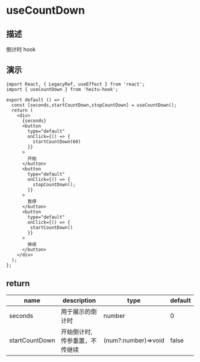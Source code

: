 # useCountDown

## 描述

倒计时 hook

## 演示

<!-- <code src="./demo.tsx" description="demo 描述"></code> -->

```tsx
import React, { LegacyRef, useEffect } from 'react';
import { useCountDown } from 'heitu-hook';

export default () => {
  const [seconds,startCountDown,stopCountDown] = useCountDown();
  return (
    <div>
      {seconds}
      <button
        type="default"
        onClick={() => {
          startCountDown(60)
        }}
      >
        开始
      </button>
      <button
        type="default"
        onClick={() => {
          stopCountDown();
        }}
      >
        暂停
      </button>
      <button
        type="default"
        onClick={() => {
         startCountDown()
        }}
      >
        继续
      </button>
    </div>
  );
};
```



## return

| name    | description      | type    | default |
| ------- | ---------------- | ------- | ------- |
| seconds | 用于展示的倒计时 | number  | 0       |
| startCountDown  | 开始倒计时,传参重置，不传继续 | (num?:number)=>void | false   |

